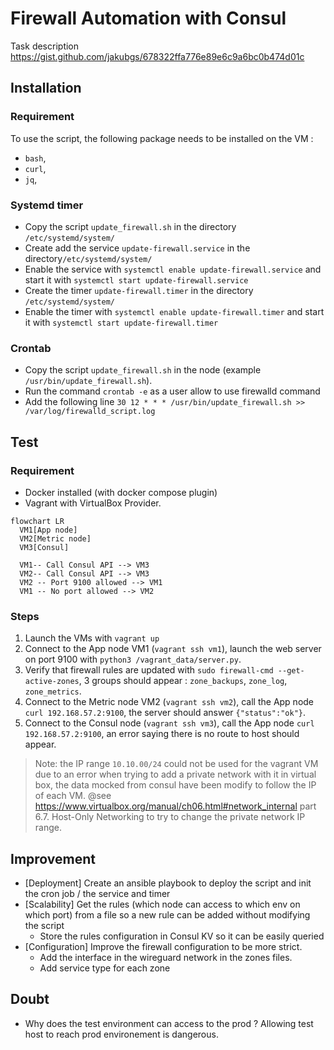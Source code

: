 # Firewall Automation with Consul 

Task description <https://gist.github.com/jakubgs/678322ffa776e89e6c9a6bc0b474d01c>


## Installation

### Requirement

To use the script, the following package needs to be installed on the VM :

* `bash`,
* `curl`,
* `jq`,

### Systemd timer

* Copy the script ``update_firewall.sh`` in the directory ``/etc/systemd/system/``
* Create add the service  ``update-firewall.service`` in the directory``/etc/systemd/system/``
* Enable the service with ``systemctl enable update-firewall.service`` and start it with ``systemctl start update-firewall.service``
* Create the timer ``update-firewall.timer`` in the directory ``/etc/systemd/system/``
* Enable the timer with ``systemctl enable update-firewall.timer`` and start it with ``systemctl start update-firewall.timer``

### Crontab

* Copy the script `update_firewall.sh` in the node (example ``/usr/bin/update_firewall.sh``).
* Run the command ``crontab -e`` as a user allow to use firewalld command
* Add the following line ``30 12 * * * /usr/bin/update_firewall.sh >> /var/log/firewalld_script.log``

## Test

### Requirement

* Docker installed (with docker compose plugin)
* Vagrant with VirtualBox Provider.


````mermaid
flowchart LR
  VM1[App node]
  VM2[Metric node]
  VM3[Consul]

  VM1-- Call Consul API --> VM3
  VM2-- Call Consul API --> VM3
  VM2 -- Port 9100 allowed --> VM1
  VM1 -- No port allowed --> VM2

````

### Steps

1. Launch the VMs with `vagrant up`
2. Connect to the App node VM1 (``vagrant ssh vm1``), launch the web server on port 9100 with ``python3 /vagrant_data/server.py``.
3. Verify that firewall rules are updated with ``sudo firewall-cmd --get-active-zones``, 3 groups should appear : `zone_backups`, ``zone_log``, ``zone_metrics``.
4. Connect to the Metric node VM2 (``vagrant ssh vm2``), call the App node ``curl 192.168.57.2:9100``, the server should answer ``{"status":"ok"}``.
5. Connect to the Consul node (``vagrant ssh vm3``), call the App node ``curl 192.168.57.2:9100``, an error saying there is no route to host should appear.


> Note: the IP range `10.10.00/24`  could not be used for the vagrant VM due to an error when trying to add a private network with it in virtual box, the data mocked from consul have been modify to follow the IP of each VM.
> @see https://www.virtualbox.org/manual/ch06.html#network_internal part 6.7. Host-Only Networking to try to change the private network IP range.

## Improvement

* [Deployment] Create an ansible playbook to deploy the script and init the cron job / the service and timer
* [Scalability] Get the rules (which node can access to which env on which port) from a file so a new rule can be added without modifying the script
  * Store the rules configuration in Consul KV so it can be easily queried
* [Configuration] Improve the firewall configuration to be more strict. 
  * Add the interface in the wireguard network in the zones files.
  * Add service type for each zone


## Doubt 

* Why does the test environment can access to the prod ? Allowing test host to reach prod environement is dangerous.